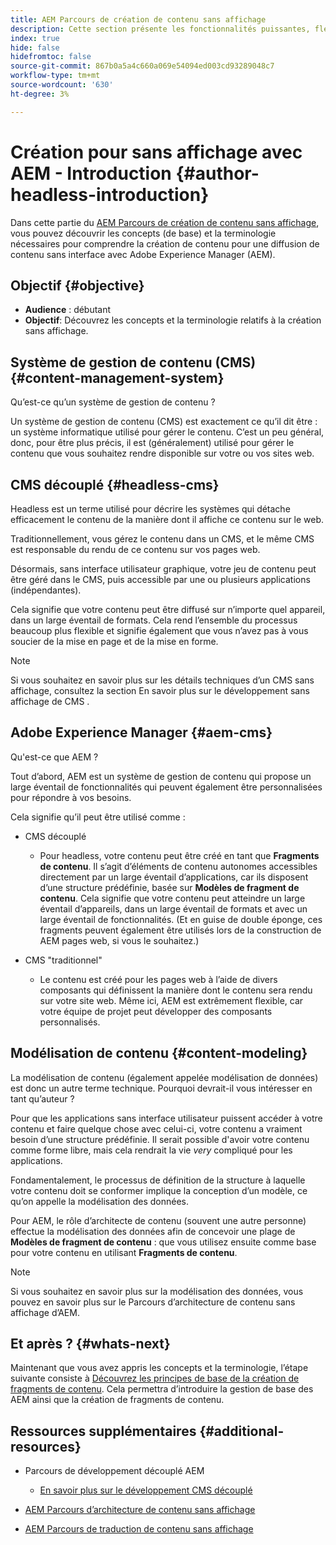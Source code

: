 ```yaml
---
title: AEM Parcours de création de contenu sans affichage
description: Cette section présente les fonctionnalités puissantes, flexibles et sans interface d’Adobe Experience Manager et explique comment créer du contenu pour votre projet.
index: true
hide: false
hidefromtoc: false
source-git-commit: 867b0a5a4c660a069e54094ed003cd93289048c7
workflow-type: tm+mt
source-wordcount: '630'
ht-degree: 3%

---
```


# Création pour sans affichage avec AEM - Introduction {#author-headless-introduction}

Dans cette partie du [AEM Parcours de création de contenu sans affichage](overview.md), vous pouvez découvrir les concepts (de base) et la terminologie nécessaires pour comprendre la création de contenu pour une diffusion de contenu sans interface avec Adobe Experience Manager (AEM).

## Objectif {#objective}

* **Audience** : débutant
* **Objectif**: Découvrez les concepts et la terminologie relatifs à la création sans affichage.

## Système de gestion de contenu (CMS) {#content-management-system}

Qu’est-ce qu’un système de gestion de contenu ?

Un système de gestion de contenu (CMS) est exactement ce qu’il dit être : un système informatique utilisé pour gérer le contenu. C’est un peu général, donc, pour être plus précis, il est (généralement) utilisé pour gérer le contenu que vous souhaitez rendre disponible sur votre ou vos sites web.

## CMS découplé {#headless-cms}

Headless est un terme utilisé pour décrire les systèmes qui détache efficacement le contenu de la manière dont il affiche ce contenu sur le web.

Traditionnellement, vous gérez le contenu dans un CMS, et le même CMS est responsable du rendu de ce contenu sur vos pages web.

Désormais, sans interface utilisateur graphique, votre jeu de contenu peut être géré dans le CMS, puis accessible par une ou plusieurs applications (indépendantes).

Cela signifie que votre contenu peut être diffusé sur n’importe quel appareil, dans un large éventail de formats. Cela rend l’ensemble du processus beaucoup plus flexible et signifie également que vous n’avez pas à vous soucier de la mise en page et de la mise en forme.

>[!NOTE]
>
>Si vous souhaitez en savoir plus sur les détails techniques d’un CMS sans affichage, consultez la section En savoir plus sur le développement sans affichage de CMS .

## Adobe Experience Manager {#aem-cms}

Qu&#39;est-ce que AEM ?

Tout d’abord, AEM est un système de gestion de contenu qui propose un large éventail de fonctionnalités qui peuvent également être personnalisées pour répondre à vos besoins.

Cela signifie qu’il peut être utilisé comme :

* CMS découplé
   * Pour headless, votre contenu peut être créé en tant que **Fragments de contenu**.
Il s’agit d’éléments de contenu autonomes accessibles directement par un large éventail d’applications, car ils disposent d’une structure prédéfinie, basée sur **Modèles de fragment de contenu**.
Cela signifie que votre contenu peut atteindre un large éventail d’appareils, dans un large éventail de formats et avec un large éventail de fonctionnalités.
(Et en guise de double éponge, ces fragments peuvent également être utilisés lors de la construction de AEM pages web, si vous le souhaitez.)

* CMS &quot;traditionnel&quot;
   * Le contenu est créé pour les pages web à l’aide de divers composants qui définissent la manière dont le contenu sera rendu sur votre site web. Même ici, AEM est extrêmement flexible, car votre équipe de projet peut développer des composants personnalisés.

## Modélisation de contenu {#content-modeling}

La modélisation de contenu (également appelée modélisation de données) est donc un autre terme technique. Pourquoi devrait-il vous intéresser en tant qu’auteur ?

Pour que les applications sans interface utilisateur puissent accéder à votre contenu et faire quelque chose avec celui-ci, votre contenu a vraiment besoin d’une structure prédéfinie. Il serait possible d&#39;avoir votre contenu comme forme libre, mais cela rendrait la vie *very* compliqué pour les applications.

Fondamentalement, le processus de définition de la structure à laquelle votre contenu doit se conformer implique la conception d’un modèle, ce qu’on appelle la modélisation des données.

Pour AEM, le rôle d’architecte de contenu (souvent une autre personne) effectue la modélisation des données afin de concevoir une plage de **Modèles de fragment de contenu** : que vous utilisez ensuite comme base pour votre contenu en utilisant **Fragments de contenu**.

>[!NOTE]
>
>Si vous souhaitez en savoir plus sur la modélisation des données, vous pouvez en savoir plus sur le Parcours d’architecture de contenu sans affichage d’AEM.

## Et après ? {#whats-next}

Maintenant que vous avez appris les concepts et la terminologie, l’étape suivante consiste à [Découvrez les principes de base de la création de fragments de contenu](basics.md). Cela permettra d’introduire la gestion de base des AEM ainsi que la création de fragments de contenu.

## Ressources supplémentaires {#additional-resources}

* Parcours de développement découplé AEM
   * [En savoir plus sur le développement CMS découplé](/help/journey-headless/developer/learn-about.md)

* [AEM Parcours d’architecture de contenu sans affichage](/help/journey-headless/architect/overview.md)

* [AEM Parcours de traduction de contenu sans affichage](/help/journey-headless/translation/overview.md)
